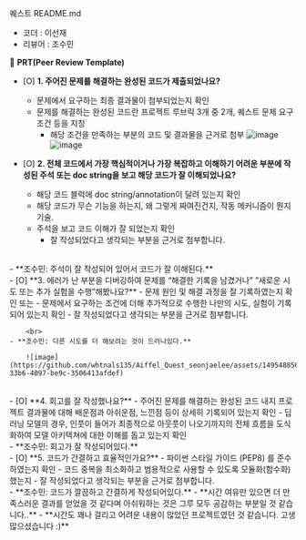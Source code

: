 퀘스트 README.md

- 코더 : 이선재
- 리뷰어 : 조수민


🔑 **PRT(Peer Review Template)**

- [O]  **1. 주어진 문제를 해결하는 완성된 코드가 제출되었나요?**
    - 문제에서 요구하는 최종 결과물이 첨부되었는지 확인
    - 문제를 해결하는 완성된 코드란 프로젝트 루브릭 3개 중 2개, 
    퀘스트 문제 요구조건 등을 지칭
        - 해당 조건을 만족하는 부분의 코드 및 결과물을 근거로 첨부
    ![image](https://github.com/whtnals135/Aiffel_Quest_seonjaelee/assets/149548856/253a2366-1397-4304-a39e-8e4b8ebe7fc3)  
    ![image](https://github.com/whtnals135/Aiffel_Quest_seonjaelee/assets/149548856/231e5bdf-fa6c-4fce-a51d-ea1a513ca25e)


- [O]  **2. 전체 코드에서 가장 핵심적이거나 가장 복잡하고 이해하기 어려운 부분에 작성된 
주석 또는 doc string을 보고 해당 코드가 잘 이해되었나요?**
    - 해당 코드 블럭에 doc string/annotation이 달려 있는지 확인
    - 해당 코드가 무슨 기능을 하는지, 왜 그렇게 짜여진건지, 작동 메커니즘이 뭔지 기술.
    - 주석을 보고 코드 이해가 잘 되었는지 확인
        - 잘 작성되었다고 생각되는 부분을 근거로 첨부합니다.
<br>  
    - **조수민: 주석이 잘 작성되어 있어서 코드가 잘 이해된다.**
   <br>     
- [O]  **3. 에러가 난 부분을 디버깅하여 문제를 “해결한 기록을 남겼거나” 
”새로운 시도 또는 추가 실험을 수행”해봤나요?**
    - 문제 원인 및 해결 과정을 잘 기록하였는지 확인 또는
    - 문제에서 요구하는 조건에 더해 추가적으로 수행한 나만의 시도, 
    실험이 기록되어 있는지 확인
        - 잘 작성되었다고 생각되는 부분을 근거로 첨부합니다.
 
        <br>  
    - **조수민: 다른 시도를 더 해보려는 것이 드러나있다.**
      
        ![image](https://github.com/whtnals135/Aiffel_Quest_seonjaelee/assets/149548856/58adc994-33b6-4097-be9c-3506413afdef)

<br>  
- [O]  **4. 회고를 잘 작성했나요?**
    - 주어진 문제를 해결하는 완성된 코드 내지 프로젝트 결과물에 대해
    배운점과 아쉬운점, 느낀점 등이 상세히 기록되어 있는지 확인
        - 딥러닝 모델의 경우,
        인풋이 들어가 최종적으로 아웃풋이 나오기까지의 전체 흐름을 도식화하여 
        모델 아키텍쳐에 대한 이해를 돕고 있는지 확인
<br>  
    - **조수민: 회고가 잘 작성되어있다.**
   <br>    
- [O]  **5. 코드가 간결하고 효율적인가요?**
    - 파이썬 스타일 가이드 (PEP8) 를 준수하였는지 확인
    - 코드 중복을 최소화하고 범용적으로 사용할 수 있도록 모듈화(함수화) 했는지
        - 잘 작성되었다고 생각되는 부분을 근거로 첨부합니다.
<br>  
    - **조수민: 코드가 깔끔하고 간결하게 작성되어있다.**  
    - **시간 여유만 있으면 더 만족스러운 결과를 얻었을 것 같다며 아쉬워하는 것은 그루 모두 공감하는 부분일 것 같습니다..**
    - **시간도 꽤나 걸리고 어려운 내용이 많았던 프로젝트였던 것 같습니다. 고생많으셨습니다 :)**  
   <br>    
